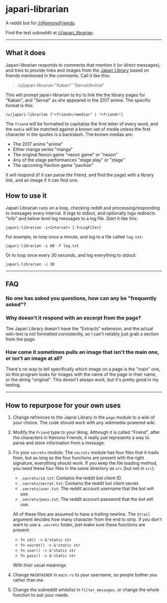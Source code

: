 # japari-librarian
A reddit bot for [/r/KemonoFriends](https://www.reddit.com/r/KemonoFriends).

Find the test subreddit at [/r/japari_librarian](https://www.reddit.com/r/japari_librarian).

---

## What it does

Japari-librarian responds to comments that mention it (or direct messages), and tries to provide
links and images from the [Japari Library](https://en.wikipedia.org/wiki/Rascal_the_Raccoon)
based on friends mentioned in the comments. Call it like this:

> /u/japari-librarian "Kaban" "Serval/Anime"

This will prompt japari-librarian to try to link the the library pages for "Kaban", and "Serval" as
she appeared in the 2017 anime. The specific format is this:

    /u/japari-librarian ["<friend>/<media>" | "<friend>"]

The `friend` will be formatted to capitalize the first letter of every word, and the `media`
will be matched against a known set of media unless the first character in the quotes is a
backslash. The known medias are:

- The 2017 anime "anime"  
- Either manga series "manga"  
- The original Nexon game "nexon game" or "nexon"  
- Any of the stage performances "stage play" or "stage"  
- The upcoming Pavilion game "pavilion"

It will respond (if it can parse the friend, and find the page) with a library link, and an
image if it can find one.

## How to use it

Japari Librarian runs on a loop, checking reddit and processing/responding to messages every
interval. It logs to stdout, and optionally logs redirects "info" and below level log messages
to a log file. Start it like this:

    japari-librarian -i<Interval> [-f<LogFile>]

For example, to loop once a minute, and log to a file called `log.txt`:

    japari-librarian -i 60 -f log.txt

Or to loop once every 30 seconds, and log everything to stdout:

    japari-librarian -i 30

---

## FAQ

### No one has asked you questions, how can any be "frequently asked"?

### Why doesn't it respond with an excerpt from the page?

The Japari Library doesn't have the "Extracts" extension, and the actual wiki-text is not
formatted consistently, so I can't reliably just grab a section from the page.

### How come it sometimes pulls an image that isn't the main one, or isn't an image at all?

There's no way to tell specifically which image on a page is the "main" one, so this program
looks for images with the name of the page in their name, or the string "original". This
doesn't always work, but it's pretty good in my testing.

---

## How to repurpose for your own uses

1. Change refrences to the Japrai Library in the `page` module to a wiki
    of your choice. The code should work with any wikimedia-powered wiki.

2. Modify the `Friend` type to your liking. Although it is called "Friend",
    after the characters in Kemono Friends, it really just represents a way to parse
    and store information from a message.

3. Fix your `secrets` module. The `secrets` module has four files that it loads
    from, but as long as the four functions are present with the right signature,
    everything should work. If you keep the file loading method, you need these four
    files in the same directory as `src` (but not in `src`):

    - `.secrets/id.txt`: Contains the reddit bot client ID.
    - `.secrets/secret.txt`: Contains the reddit bot client secret.
    - `.secrets/user.txt`: The reddit account username that the bot will use.
    - `.secrets/pass.txt`: The reddit account password that the bot will use.

    All of these files are assumed to have a trailing newline. The `$trail` argument
    decides how many character from the end to strip. If you don't want to use a
    `.secrets` folder, just make sure these functions are present:

    - `fn id() -> &'static str`
    - `fn secret() -> &'static str`
    - `fn user() -> &'static str`
    - `fn pass() -> &'static str`

    With their usual meanings

4. Change `MAINTAINER` in `main.rs` to your username, so people bother you rather than me.

5. Change the subreddit whitelist in `filter_messages`, or change the whole function to suit
    your needs.
